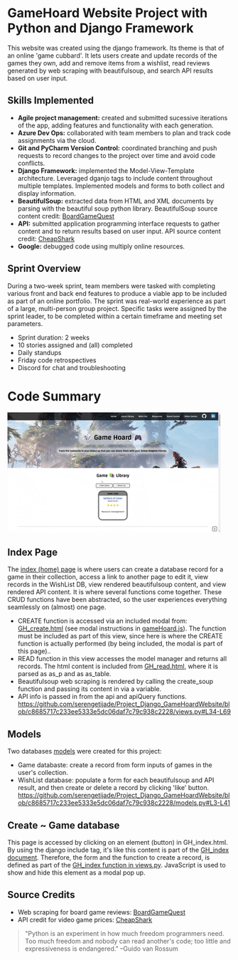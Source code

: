 # GameHoard Website Project with Python and Django Framework
This website was created using the django framework. Its theme is that of an online 'game cubbard'. It lets users create and update records of the games they own, add and remove items from a wishlist, read reviews generated by web scraping with beautifulsoup, and search API results based on user input.

## Skills Implemented
- <b>Agile project management:</b> created and submitted sucessive iterations of the app, adding features and functionality with each generation.
- <b>Azure Dev Ops:</b> collaborated with team members to plan and track code assignments via the cloud.
- <b>Git and PyCharm Version Control:</b> coordinated branching and push requests to record changes to the project over time and avoid code conflicts.
- <b>Django Framework:</b> implemented the Model-View-Template architecture. Leveraged dganjo tags to include content throughout multiple templates. Implemented models and forms to both collect and display information. 
- <b>BeautifulSoup:</b> extracted data from HTML and XML documents by parsing with the beautiful soup python library. BeautifulSoup source content credit: [BoardGameQuest](https://www.boardgamequest.com/category/game-reviews/)
- <b>API:</b> submitted application programming interface requests to gather content and to return results based on user input. API source content credit:  [CheapShark](https://apidocs.cheapshark.com/#c33f57dd-3bb3-3b1f-c454-08cab413a115)
- <b>Google:</b> debugged code using multiply online resources.
 
## Sprint Overview
During a two-week sprint, team members were tasked with completing various front and back end features to produce a viable app to be included as part of an online portfolio. 
The sprint was real-world experience as part of a large, multi-person group project. 
Specific tasks were assigned by the sprint leader, to be completed within a certain timeframe and meeting set parameters.
- Sprint duration: 2 weeks
- 10 stories assigned and (all) completed
- Daily standups
- Friday code retrospectives
- Discord for chat and troubleshooting

# Code Summary
![CRUD](https://github.com/serengetijade/Project_Django_GameHoardWebsite/blob/main/readme/GameHoardCRUD.gif)

## Index Page
The [index (home) page](https://github.com/serengetijade/Project_Django_GameHoardWebsite/blob/main/templates/GameHoard/GH_index.html) is where users can create a database record for a game in their collection, access a link to another page to edit it, view records in the WishList DB, view rendered beautifulsoup content, and view rendered API content. 
It is where several functions come together. These CRUD functions have been abstracted, so the user experiences everything seamlessly on (almost) one page. 
- CREATE function is accessed via an included modal from: [GH_create.html](https://github.com/serengetijade/Project_Django_GameHoardWebsite/blob/main/templates/GameHoard/GH_create.html) (see modal instructions in [gameHoard.js](https://github.com/serengetijade/Project_Django_GameHoardWebsite/blob/main/static/js/gameHoard.js)). The function must be included as part of this view, since here is where the CREATE function is actually performed (by being included, the modal is part of this page)..
- READ function in this view accesses the model manager and returns all records. The html content is included from [GH_read.html](https://github.com/serengetijade/Project_Django_GameHoardWebsite/blob/main/templates/GameHoard/GH_read.html), where it is parsed as as_p and as as_table.
- Beautifulsoup web scraping is rendered by calling the create_soup function and passing its content in via a variable.
- API info is passed in from the api and apiQuery functions.
https://github.com/serengetijade/Project_Django_GameHoardWebsite/blob/c8685717c233ee5333e5dc06daf7c79c938c2228/views.py#L34-L69

## Models
Two databases [models](https://github.com/serengetijade/Project_Django_GameHoardWebsite/blob/main/models.py) were created for this project: 
- Game databaste: create a record from form inputs of games in the user's collection. 
- WishList database: populate a form for each beautifulsoup and API result, and then create or delete a record by clicking 'like' button.
https://github.com/serengetijade/Project_Django_GameHoardWebsite/blob/c8685717c233ee5333e5dc06daf7c79c938c2228/models.py#L3-L41

## Create ~ Game database
This page is accessed by clicking on an element (button) in GH_index.html.
By using the django include tag, it's like this content is part of the [GH_index document](https://github.com/serengetijade/Project_Django_GameHoardWebsite/blob/main/templates/GameHoard/GH_index.html).
Therefore, the form and the function to create a record, is defined as part of the [GH_index function in views.py](https://github.com/serengetijade/Project_Django_GameHoardWebsite/blob/main/views.py).
JavaScript is used to show and hide this element as a modal pop up.










## Source Credits
- Web scraping for board game reviews: [BoardGameQuest](https://www.boardgamequest.com/category/game-reviews/)
- API credit for video game prices: [CheapShark](https://apidocs.cheapshark.com/#c33f57dd-3bb3-3b1f-c454-08cab413a115)

>"Python is an experiment in how much freedom programmers need. Too much freedom and nobody can read another's code; too little and expressiveness is endangered."
–Guido van Rossum